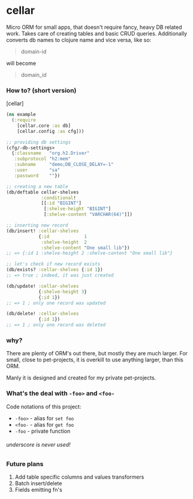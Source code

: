# cellar

Micro ORM for small apps, that doesn't require fancy, heavy DB related work.
Takes care of creating tables and basic CRUD queries.
Additionally converts db names to clojure name and vice versa, like so:

> domain-id

will become

> domain_id
 
### How to? (short version)

[cellar]

```clojure
(ns example
  (:require
    [cellar.core :as db]
    [cellar.config :as cfg]))

;; providing db settings
(cfg/-db-settings>
  {:classname   "org.h2.Driver"
   :subprotocol "h2:mem"
   :subname     "demo;DB_CLOSE_DELAY=-1"
   :user        "sa"
   :password    ""})

;; creating a new table
(db/deftable cellar-shelves
             :conditional!
             [[:id "BIGINT"]
              [:shelve-height "BIGINT"]
              [:shelve-content "VARCHAR(64)"]])

;; inserting new record
(db/insert! :cellar-shelves
            {:id             1
             :shelve-height  2
             :shelve-content "One small lib"})
;; => {:id 1 :shelve-height 2 :shelve-content "One small lib"}

;; let's check if new record exists
(db/exists? :cellar-shelves {:id 1})
;; => true ; indeed, it was just created

(db/update! :cellar-shelves
            {:shelve-height 3}
            {:id 1})
;; => 1 ; only one record was updated

(db/delete! :cellar-shelves
            {:id 1})
;; => 1 ; only one record was deleted
```

### why?
There are plenty of ORM's out there, but mostly they are much larger. 
For small, close to pet-projects, it is overkill to use anything larger, than this ORM.

Manly it is designed and created for my private pet-projects.

### What's the deal with `-foo>` and `<foo-`
Code notations of this project:

* `-foo>` - alias for `set foo`
* `<foo-` - alias for `get foo`
* `-foo`  - private function

###### underscore is never used!

### Future plans
1. Add table specific columns and values transformers
2. Batch insert/delete
3. Fields emitting fn's